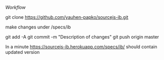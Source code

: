 *Workflow*

git clone https://github.com/yauhen-papko/sourcejs-ib.git

make changes under /specs/ib

git add -A
git commit -m "Description of changes"
git push origin master

In a minute https://sourcejs-ib.herokuapp.com/specs/ib/ should contain updated version